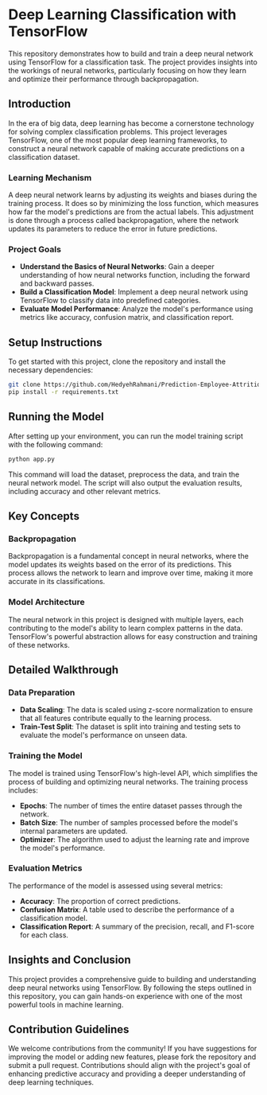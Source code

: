 
# Deep Learning Classification with TensorFlow

This repository demonstrates how to build and train a deep neural network using TensorFlow for a classification task. The project provides insights into the workings of neural networks, particularly focusing on how they learn and optimize their performance through backpropagation.

## Introduction

In the era of big data, deep learning has become a cornerstone technology for solving complex classification problems. This project leverages TensorFlow, one of the most popular deep learning frameworks, to construct a neural network capable of making accurate predictions on a classification dataset.

### Learning Mechanism

A deep neural network learns by adjusting its weights and biases during the training process. It does so by minimizing the loss function, which measures how far the model's predictions are from the actual labels. This adjustment is done through a process called backpropagation, where the network updates its parameters to reduce the error in future predictions.

### Project Goals

- **Understand the Basics of Neural Networks**: Gain a deeper understanding of how neural networks function, including the forward and backward passes.
- **Build a Classification Model**: Implement a deep neural network using TensorFlow to classify data into predefined categories.
- **Evaluate Model Performance**: Analyze the model's performance using metrics like accuracy, confusion matrix, and classification report.

## Setup Instructions

To get started with this project, clone the repository and install the necessary dependencies:

```bash
git clone https://github.com/HedyehRahmani/Prediction-Employee-Attrition.git
pip install -r requirements.txt
```

## Running the Model

After setting up your environment, you can run the model training script with the following command:

```bash
python app.py
```

This command will load the dataset, preprocess the data, and train the neural network model. The script will also output the evaluation results, including accuracy and other relevant metrics.

## Key Concepts

### Backpropagation

Backpropagation is a fundamental concept in neural networks, where the model updates its weights based on the error of its predictions. This process allows the network to learn and improve over time, making it more accurate in its classifications.

### Model Architecture

The neural network in this project is designed with multiple layers, each contributing to the model's ability to learn complex patterns in the data. TensorFlow's powerful abstraction allows for easy construction and training of these networks.

## Detailed Walkthrough

### Data Preparation

- **Data Scaling**: The data is scaled using z-score normalization to ensure that all features contribute equally to the learning process.
- **Train-Test Split**: The dataset is split into training and testing sets to evaluate the model's performance on unseen data.

### Training the Model

The model is trained using TensorFlow's high-level API, which simplifies the process of building and optimizing neural networks. The training process includes:

- **Epochs**: The number of times the entire dataset passes through the network.
- **Batch Size**: The number of samples processed before the model's internal parameters are updated.
- **Optimizer**: The algorithm used to adjust the learning rate and improve the model's performance.

### Evaluation Metrics

The performance of the model is assessed using several metrics:

- **Accuracy**: The proportion of correct predictions.
- **Confusion Matrix**: A table used to describe the performance of a classification model.
- **Classification Report**: A summary of the precision, recall, and F1-score for each class.

## Insights and Conclusion

This project provides a comprehensive guide to building and understanding deep neural networks using TensorFlow. By following the steps outlined in this repository, you can gain hands-on experience with one of the most powerful tools in machine learning.

## Contribution Guidelines

We welcome contributions from the community! If you have suggestions for improving the model or adding new features, please fork the repository and submit a pull request. Contributions should align with the project's goal of enhancing predictive accuracy and providing a deeper understanding of deep learning techniques.
